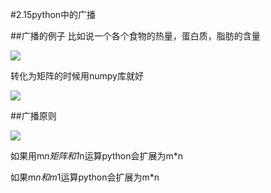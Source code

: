 #2.15python中的广播

##广播的例子
比如说一个各个食物的热量，蛋白质，脂肪的含量

![](https://cdn.jsdelivr.net/gh/tj-messi/picture/1725172128760.png)

转化为矩阵的时候用numpy库就好

![](https://cdn.jsdelivr.net/gh/tj-messi/picture/1725172429231.png)


##广播原则

![](https://cdn.jsdelivr.net/gh/tj-messi/picture/1725172527073.png)


如果用m*n矩阵和1*n运算python会扩展为m*n

如果m*n和m*1运算python会扩展为m*n
